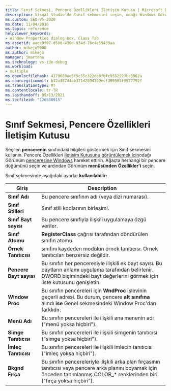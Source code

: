 ```yaml
---
title: Sınıf Sekmesi, Pencere Özellikleri İletişim Kutusu | Microsoft Docs
description: Visual Studio'de Sınıf sekmesini seçin, odağı Windows Görünümü penceresine taşı, bir pencere düğümü seçin ve Pencere Özellikleri iletişim kutusunu görmek için Görünüm > Özellikleri'ne tıklayın.
ms.custom: SEO-VS-2020
ms.date: 11/04/2016
ms.topic: reference
helpviewer_keywords:
- Window Properties dialog box, Class Tab
ms.assetid: eaec9f07-d580-436d-934d-76c4e59439aa
author: mikejo5000
ms.author: mikejo
manager: jmartens
ms.technology: vs-ide-debug
ms.workload:
- multiple
ms.openlocfilehash: 4179680ae5f5c55c322de8fbfc9552923ba3962a
ms.sourcegitcommit: b12a38744db371d2894769ecf305585f9577792f
ms.translationtype: MT
ms.contentlocale: tr-TR
ms.lasthandoff: 09/13/2021
ms.locfileid: "126630915"
---
```

# <a name="class-tab-window-properties-dialog-box"></a>Sınıf Sekmesi, Pencere Özellikleri İletişim Kutusu
Seçilen **pencerenin** sınıfındaki bilgileri göstermek için Sınıf sekmesini kullanın. Pencere Özellikleri [İletişim Kutusunu görüntülemek için](../debugger/window-properties-dialog-box.md)odağı Görünüm [penceresine Windows](../debugger/windows-view.md) hareket ettirin. Ağaçta herhangi bir pencere düğümünü seçin ve ardından Görünüm **menüsünden** **Özellikler'i** seçin.

 Sınıf sekmesinde aşağıdaki ayarlar **kullanılabilir:**

|Giriş|Description|
|-----------|-----------------|
|**Sınıf Adı**|Bu pencere sınıfının adı (veya dizi numarası).|
|**Sınıf Stilleri**|Sınıf stili kodlarının birleşimi.|
|**Sınıf Bayt sayısı**|Bu pencere sınıfıyla ilişkili uygulamaya özgü veriler.|
|**Sınıf Atomu**|**RegisterClass** çağrısı tarafından döndürülen sınıfın atomu.|
|**Örnek Tanıtıcısı**|sınıfını kaydeden modülün örnek tanıtıcısı. Örnek tanıtıcıları benzersiz değildir.|
|**Pencere Bayt sayısı**|Bu sınıfın her penceresiyle ilişkili ek bayt sayısı. Bu baytların anlamı uygulama tarafından belirlenir. DWORD biçimindeki bayt değerlerini görmek için liste kutusunu genişletin.|
|**Window Proc**|Bu sınıfın pencereleri için **WndProc** işlevinin geçerli adresi. Bu durum, pencere **alt sınıfına** alındı **ise** Genel sekmesindeki Window Proc'dan farklıdır.|
|**Menü Adı**|Bu sınıfın pencereleri ile ilişkili ana menenin adı ("menü yoksa hiçbiri").|
|**Simge Tanıtıcısı**|Bu sınıfın pencereleri ile ilişkili simgenin tanıtıcısı ("simge yoksa hiçbiri").|
|**İmleç Tanıtıcısı**|Bu sınıfın pencereleri ile ilişkili imlecin tanıtıcısı ("imleç yoksa hiçbiri").|
|**Bkgnd Fırça**|Bu sınıfın pencereleriyle ilişkili arka plan fırçasının tanıtıcısı veya pencere arka planını boyamak için önceden tanımlanmış COLOR_* renklerinden biri ("fırça yoksa hiçbiri").|
